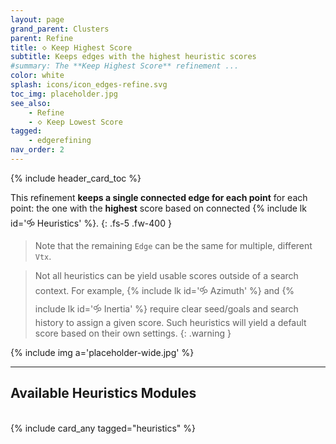 ```yaml
---
layout: page
grand_parent: Clusters
parent: Refine
title: 🝔 Keep Highest Score
subtitle: Keeps edges with the highest heuristic scores
#summary: The **Keep Highest Score** refinement ...
color: white
splash: icons/icon_edges-refine.svg
toc_img: placeholder.jpg
see_also:
    - Refine
    - 🝔 Keep Lowest Score
tagged: 
    - edgerefining
nav_order: 2
---
```


{% include header_card_toc %}

This refinement **keeps a single connected edge for each point** for each point: the one with the **highest** score based on connected {% include lk id='🝰 Heuristics' %}.
{: .fs-5 .fw-400 } 

>Note that the remaining `Edge` can be the same for multiple, different `Vtx`.

>Not all heuristics can be yield usable scores outside of a search context. For example, {% include lk id='🝰 Azimuth' %} and {% include lk id='🝰 Inertia' %} require clear seed/goals and search history to assign a given score. Such heuristics will yield a default score based on their own settings.
{: .warning }

{% include img a='placeholder-wide.jpg' %}

---
## Available Heuristics Modules
<br>
{% include card_any tagged="heuristics" %}